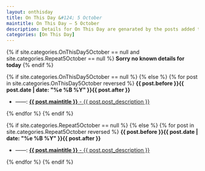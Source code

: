 ```yaml
---
layout: onthisday
title: On This Day &#124; 5 October
maintitle: On This Day — 5 October
description: Details for On This Day are genarated by the posts added to the website so the content is subject to changes/updates over time.
categories: [On This Day]
---
```


{% if site.categories.OnThisDay5October == null and site.categories.Repeat5October == null %}
<strong>Sorry no known details for today</strong>
{% endif %}

{% if site.categories.OnThisDay5October == null %}
{% else %}
{% for post in site.categories.OnThisDay5October reversed %}
<strong>{{ post.before }}{{ post.date | date: "%e %B %Y" }}{{ post.after }}</strong>
<ul>
<li> ——: <a class="{{ post.class }}" href="{{ post.url }}"><strong>{{ post.maintitle }}</strong> - {{ post.post_description }}</a></li>
</ul>
{% endfor %}
{% endif %}

{% if site.categories.Repeat5October == null %}
{% else %}
{% for post in site.categories.Repeat5October reversed %}
<strong>{{ post.before }}{{ post.date | date: "%e %B %Y" }}{{ post.after }}</strong>
<ul>
<li> ——: <a class="{{ post.class }}" href="{{ post.url }}"><strong>{{ post.maintitle }}</strong> - {{ post.post_description }}</a></li>
</ul>
{% endfor %}
{% endif %}
